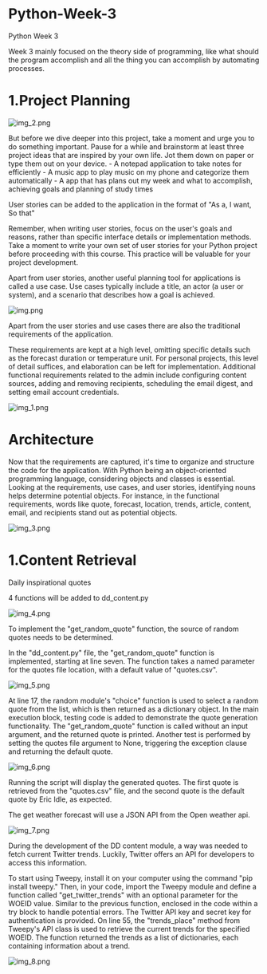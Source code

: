 # Python-Week-3
Python Week 3

Week 3 mainly focused on the theory side of programming, like what should the program accomplish and all the thing you can accomplish by automating processes.

# 1.Project Planning 

![img_2.png](img_2.png)

But before we dive deeper into this project, take a moment and urge you to do something important. Pause for a while and brainstorm at least three project ideas that are inspired by your own life. Jot them down on paper or type them out on your device.
    - A notepad application to take notes for efficiently
    - A music app to play music on my phone and categorize them automatically
    - A app that has plans out my week and what to accomplish, achieving goals and planning of study times

User stories can be added to the application in the format of "As a, I want, So that" 

Remember, when writing user stories, focus on the user's goals and reasons, rather than specific interface details or implementation methods. Take a moment to write your own set of user stories for your Python project before proceeding with this course. This practice will be valuable for your project development.

Apart from user stories, another useful planning tool for applications is called a use case. Use cases typically include a title, an actor (a user or system), and a scenario that describes how a goal is achieved.

![img.png](img.png)

Apart from the user stories and use cases there are also the traditional requirements of the application.

These requirements are kept at a high level, omitting specific details such as the forecast duration or temperature unit. For personal projects, this level of detail suffices, and elaboration can be left for implementation. Additional functional requirements related to the admin include configuring content sources, adding and removing recipients, scheduling the email digest, and setting email account credentials.

![img_1.png](img_1.png)

# Architecture

Now that the requirements are captured, it's time to organize and structure the code for the application. With Python being an object-oriented programming language, considering objects and classes is essential. Looking at the requirements, use cases, and user stories, identifying nouns helps determine potential objects. For instance, in the functional requirements, words like quote, forecast, location, trends, article, content, email, and recipients stand out as potential objects.

![img_3.png](img_3.png)

# 1.Content Retrieval

Daily inspirational quotes

4 functions will be added to dd_content.py

![img_4.png](img_4.png)


To implement the "get_random_quote" function, the source of random quotes needs to be determined.

In the "dd_content.py" file, the "get_random_quote" function is implemented, starting at line seven. The function takes a named parameter for the quotes file location, with a default value of "quotes.csv".

![img_5.png](img_5.png)

At line 17, the random module's "choice" function is used to select a random quote from the list, which is then returned as a dictionary object. In the main execution block, testing code is added to demonstrate the quote generation functionality. The "get_random_quote" function is called without an input argument, and the returned quote is printed. Another test is performed by setting the quotes file argument to None, triggering the exception clause and returning the default quote.

![img_6.png](img_6.png)

Running the script will display the generated quotes. The first quote is retrieved from the "quotes.csv" file, and the second quote is the default quote by Eric Idle, as expected.

The get weather forecast will use a JSON API from the Open weather api.

![img_7.png](img_7.png)

During the development of the DD content module, a way was needed to fetch current Twitter trends. Luckily, Twitter offers an API for developers to access this information.

To start using Tweepy, install it on your computer using the command "pip install tweepy." Then, in your code, import the Tweepy module and define a function called "get_twitter_trends" with an optional parameter for the WOEID value. Similar to the previous function, enclosed in the code within a try block to handle potential errors. The Twitter API key and secret key for authentication is provided. On line 55, the "trends_place" method from Tweepy's API class is used to retrieve the current trends for the specified WOEID. The function returned the trends as a list of dictionaries, each containing information about a trend.

![img_8.png](img_8.png)




































